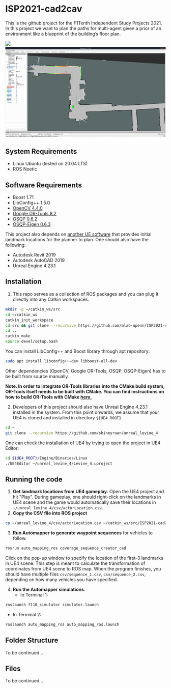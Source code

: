 # ISP2021-cad2cav
This is the github project for the F1Tenth Independent Study Projects 2021. In this project we want to plan the paths for multi-agent given a prior of an environment like a blueprint of the building’s floor plan.

![](docs/img/unreal.gif)
![](docs/img/automapper.gif)

## System Requirements
- Linux Ubuntu (tested on 20.04 LTS)
- ROS Noetic

## Software Requirements
- Boost 1.71
- LibConfig++ 1.5.0
- [OpenCV 4.4.0](https://github.com/opencv/opencv/tree/4.4.0)
- [Google OR-Tools 8.2](https://github.com/google/or-tools/releases/tag/v8.2)
- [OSQP 0.6.2](https://github.com/oxfordcontrol/osqp/releases/tag/v0.6.2)
- [OSQP-Eigen 0.6.3](https://github.com/robotology/osqp-eigen/releases/tag/v0.6.3)

This project also depends on [another UE software](https://github.com/shineyruan/unreal_levine_4) that provides initial landmark locations for the planner to plan. One should also have the following:
- Autodesk Revit 2019
- Autodesk AutoCAD 2019
- Unreal Engine 4.23.1

## Installation
1. This repo serves as a collection of ROS packages and you can plug it directly into any Catkin workspaces.
```bash
mkdir -p ~/catkin_ws/src
cd ~/catkin_ws
catkin_init_workspace
cd src && git clone --recursive https://github.com/mlab-upenn/ISP2021-cad2cav.git
cd ..
catkin_make
source devel/setup.bash
```

You can install LibConfig++ and Boost library through apt repository:
```bash
sudo apt install libconfig++-dev libboost-all-dev
```

Other dependencies (OpenCV, Google OR-Tools, OSQP, OSQP-Eigen) has to be built from source manually. 

**Note. In order to integrate OR-Tools libraries into the CMake build system, OR-Tools itself needs to be built with CMake. You can find instructions on how to build OR-Tools with CMake [here.](https://github.com/google/or-tools/tree/v8.2/cmake)**

2. Developers of this project should also have Unreal Engine 4.23.1 installed in the system. From this point onwards, we assume that your UE4 is cloned and installed in directory `${UE4_ROOT}`.
```bash
cd ~
git clone --recursive https://github.com/shineyruan/unreal_levine_4
```

One can check the installation of UE4 by trying to open the project in UE4 Editor:
```bash
cd ${UE4_ROOT}/Engine/Binaries/Linux
./UE4Editor ~/unreal_levine_4/Levine_4.uproject
```

## Running the code
1. **Get landmark locations from UE4 gameplay.** Open the UE4 project and hit "Play". During gameplay, one should right-click on the landmarks in UE4 scene and the game would automatically save their locations in `~/unreal_levine_4/csv/actorLocation.csv`.
2. **Copy the CSV file into ROS project**
```bash
cp ~/unreal_levine_4/csv/actorLocation.csv ~/catkin_ws/src/ISP2021-cad2cav/auto_mapping_ros/csv
```
3. **Run Automapper to generate waypoint sequences** for vehicles to follow. 
```bash
rosrun auto_mapping_ros coverage_sequence_creator_cad
```
Click on the pop-up window to specify the location of the first-3 landmarks in UE4 scene. This step is meant to calculate the transformation of coordinates from UE4 scene to ROS map. When the program finishes, you should have multiple files `csv/sequence_1.csv`, `csv/sequence_2.csv`, depending on how many vehicles you have specified.

4. **Run the Automapper simulations**:
   - In Terminal 1:
```bash
roslaunch f110_simulator simulator.launch
```
   - In Terminal 2:
```bash
roslaunch auto_mapping_ros auto_mapping_ros.launch
```





## Folder Structure
To be continued...
<!-- All main scripts depend on the following subfolders:

1. Folder 1 contains the files for xxx...
2. Folder 2 contains the files for... -->


## Files
To be continued...
<!-- |    | File                           | Description |
| ------- | ------------------------------ |
| main.py | Is used to start the algorithm |
| test.py | Is used to create the results  |         | -->
